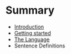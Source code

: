 # Summary

* [Introduction](README.md)
* [Getting started](How-use-it_.md)
* [The Language](the-language.md)
* Sentence Definitions

